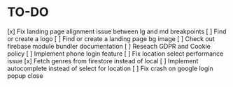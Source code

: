 # TO-DO

[x] Fix landing page alignment issue between lg and md breakpoints
[ ] Find or create a logo
[ ] Find or create a landing page bg image
[ ] Check out firebase module bundler documentation
[ ] Reseach GDPR and Cookie policy
[ ] Implement phone login feature
[ ] Fix location select performance issue
[x] Fetch genres from firestore instead of local
[ ] Implement autocomplete instead of select for location
[ ] Fix crash on google login popup close
